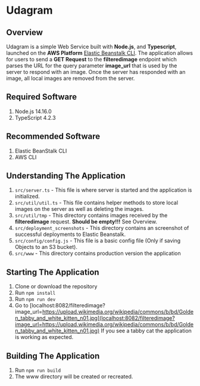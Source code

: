 # Udagram

## Overview
Udagram is a simple Web Service built with **Node.js**, and **Typescript**, launched on the **AWS Platform** [Elastic Beanstalk CLI](https://docs.aws.amazon.com/elasticbeanstalk/latest/dg/eb-cli3.html). The application allows for users to send a
**GET Request** to the **filteredimage** endpoint which parses the URL for the query parameter **image_url** that is used by the server to respond with an image. Once the server has responded with an image, all local images are removed from the server.

## Required Software
1. Node.js 14.16.0
2. TypeScript 4.2.3

## Recommended Software
1. Elastic BeanStalk CLI
2. AWS CLI

## Understanding The Application
1. `src/server.ts` - This file is where server is started and the application is initialized.
2. `src/util/util.ts` - This file contains helper methods to store local images on the server as well as deleting the images.
3. `src/util/tmp` - This directory contains images received by the **filteredimage** request. **Should be empty!!!** See Overview.
4. `src/deployment_screenshots` - This directory contains an screenshot of successful deployments to Elastic Beanstalk.
5. `src/config/config.js` - This file is a basic config file (Only if saving Objects to an S3 bucket). 
6. `src/www` - This directory contains production version the application

## Starting The Application
1. Clone or download the repository
2. Run `npm install`
3. Run `npm run dev`
4. Go to [localhost:8082/filteredimage?image_url=https://upload.wikimedia.org/wikipedia/commons/b/bd/Golden_tabby_and_white_kitten_n01.jpg](localhost:8082/filteredimage?image_url=https://upload.wikimedia.org/wikipedia/commons/b/bd/Golden_tabby_and_white_kitten_n01.jpg)
If you see a tabby cat the application is working as expected.

## Building The Application
1. Run `npm run build`
2. The www directory will be created or recreated.

